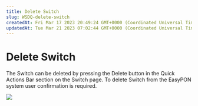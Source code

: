 ```yaml
---
title: Delete Switch
slug: WSDQ-delete-switch
createdAt: Fri Mar 17 2023 20:49:24 GMT+0000 (Coordinated Universal Time)
updatedAt: Tue Mar 21 2023 07:02:44 GMT+0000 (Coordinated Universal Time)
---
```


# Delete Switch

The Switch can be deleted by pressing the Delete button in the Quick Actions Bar section on the Switch page. To delete Switch from the EasyPON system user confirmation is required.

![](<.gitbook/assets/Djs6WgiHA-gNlxGMoEmin\_image (1).png>)
